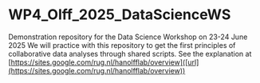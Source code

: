 # WP4_Olff_2025_DataScienceWS
Demonstration repository for the Data Science Workshop on 23-24 June 2025
We will practice with this repository to get the first principles of collaborative data analyses through shared scripts. 
See the explanation at [https://sites.google.com/rug.nl/hanolfflab/overview]([url](https://sites.google.com/rug.nl/hanolfflab/overview))
